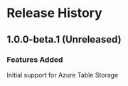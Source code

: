 # Release History

## 1.0.0-beta.1 (Unreleased)

### Features Added
Initial support for Azure Table Storage
